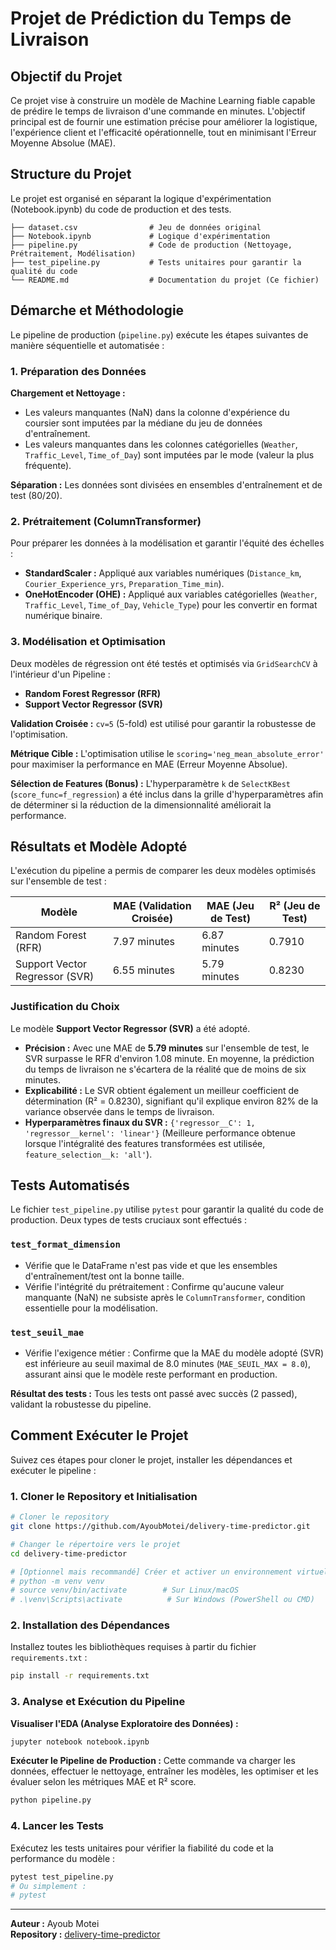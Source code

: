 # Projet de Prédiction du Temps de Livraison

## Objectif du Projet

Ce projet vise à construire un modèle de Machine Learning fiable capable de prédire le temps de livraison d'une commande en minutes. L'objectif principal est de fournir une estimation précise pour améliorer la logistique, l'expérience client et l'efficacité opérationnelle, tout en minimisant l'Erreur Moyenne Absolue (MAE).

## Structure du Projet

Le projet est organisé en séparant la logique d'expérimentation (Notebook.ipynb) du code de production et des tests.
```
├── dataset.csv                # Jeu de données original
├── Notebook.ipynb             # Logique d'expérimentation 
├── pipeline.py                # Code de production (Nettoyage, Prétraitement, Modélisation)
├── test_pipeline.py           # Tests unitaires pour garantir la qualité du code
└── README.md                  # Documentation du projet (Ce fichier)
```

## Démarche et Méthodologie

Le pipeline de production (`pipeline.py`) exécute les étapes suivantes de manière séquentielle et automatisée :

### 1. Préparation des Données

**Chargement et Nettoyage :**
- Les valeurs manquantes (NaN) dans la colonne d'expérience du coursier sont imputées par la médiane du jeu de données d'entraînement.
- Les valeurs manquantes dans les colonnes catégorielles (`Weather`, `Traffic_Level`, `Time_of_Day`) sont imputées par le mode (valeur la plus fréquente).

**Séparation :** Les données sont divisées en ensembles d'entraînement et de test (80/20).

### 2. Prétraitement (ColumnTransformer)

Pour préparer les données à la modélisation et garantir l'équité des échelles :

- **StandardScaler :** Appliqué aux variables numériques (`Distance_km`, `Courier_Experience_yrs`, `Preparation_Time_min`).
- **OneHotEncoder (OHE) :** Appliqué aux variables catégorielles (`Weather`, `Traffic_Level`, `Time_of_Day`, `Vehicle_Type`) pour les convertir en format numérique binaire.

### 3. Modélisation et Optimisation

Deux modèles de régression ont été testés et optimisés via `GridSearchCV` à l'intérieur d'un Pipeline :

- **Random Forest Regressor (RFR)**
- **Support Vector Regressor (SVR)**

**Validation Croisée :** `cv=5` (5-fold) est utilisé pour garantir la robustesse de l'optimisation.

**Métrique Cible :** L'optimisation utilise le `scoring='neg_mean_absolute_error'` pour maximiser la performance en MAE (Erreur Moyenne Absolue).

**Sélection de Features (Bonus) :** L'hyperparamètre `k` de `SelectKBest` (`score_func=f_regression`) a été inclus dans la grille d'hyperparamètres afin de déterminer si la réduction de la dimensionnalité améliorait la performance.

## Résultats et Modèle Adopté

L'exécution du pipeline a permis de comparer les deux modèles optimisés sur l'ensemble de test :

| Modèle | MAE (Validation Croisée) | MAE (Jeu de Test) | R² (Jeu de Test) |
|--------|--------------------------|-------------------|------------------|
| Random Forest (RFR) | 7.97 minutes | 6.87 minutes | 0.7910 |
| Support Vector Regressor (SVR) | 6.55 minutes | 5.79 minutes | 0.8230 |

### Justification du Choix

Le modèle **Support Vector Regressor (SVR)** a été adopté.

- **Précision :** Avec une MAE de **5.79 minutes** sur l'ensemble de test, le SVR surpasse le RFR d'environ 1.08 minute. En moyenne, la prédiction du temps de livraison ne s'écartera de la réalité que de moins de six minutes.
- **Explicabilité :** Le SVR obtient également un meilleur coefficient de détermination (R² = 0.8230), signifiant qu'il explique environ 82% de la variance observée dans le temps de livraison.
- **Hyperparamètres finaux du SVR :** `{'regressor__C': 1, 'regressor__kernel': 'linear'}` (Meilleure performance obtenue lorsque l'intégralité des features transformées est utilisée, `feature_selection__k: 'all'`).

## Tests Automatisés

Le fichier `test_pipeline.py` utilise `pytest` pour garantir la qualité du code de production. Deux types de tests cruciaux sont effectués :

### `test_format_dimension`
- Vérifie que le DataFrame n'est pas vide et que les ensembles d'entraînement/test ont la bonne taille.
- Vérifie l'intégrité du prétraitement : Confirme qu'aucune valeur manquante (NaN) ne subsiste après le `ColumnTransformer`, condition essentielle pour la modélisation.

### `test_seuil_mae`
- Vérifie l'exigence métier : Confirme que la MAE du modèle adopté (SVR) est inférieure au seuil maximal de 8.0 minutes (`MAE_SEUIL_MAX = 8.0`), assurant ainsi que le modèle reste performant en production.

**Résultat des tests :** Tous les tests ont passé avec succès (2 passed), validant la robustesse du pipeline.

## Comment Exécuter le Projet

Suivez ces étapes pour cloner le projet, installer les dépendances et exécuter le pipeline :

### 1. Cloner le Repository et Initialisation
```bash
# Cloner le repository
git clone https://github.com/AyoubMotei/delivery-time-predictor.git

# Changer le répertoire vers le projet
cd delivery-time-predictor

# [Optionnel mais recommandé] Créer et activer un environnement virtuel
# python -m venv venv
# source venv/bin/activate        # Sur Linux/macOS
# .\venv\Scripts\activate          # Sur Windows (PowerShell ou CMD)
```

### 2. Installation des Dépendances

Installez toutes les bibliothèques requises à partir du fichier `requirements.txt` :
```bash
pip install -r requirements.txt
```

### 3. Analyse et Exécution du Pipeline

**Visualiser l'EDA (Analyse Exploratoire des Données) :**
```bash
jupyter notebook notebook.ipynb
```

**Exécuter le Pipeline de Production :** Cette commande va charger les données, effectuer le nettoyage, entraîner les modèles, les optimiser et les évaluer selon les métriques MAE et R² score.
```bash
python pipeline.py
```

### 4. Lancer les Tests

Exécutez les tests unitaires pour vérifier la fiabilité du code et la performance du modèle :
```bash
pytest test_pipeline.py
# Ou simplement :
# pytest
```

---

**Auteur :** Ayoub Motei  
**Repository :** [delivery-time-predictor](https://github.com/AyoubMotei/delivery-time-predictor)
